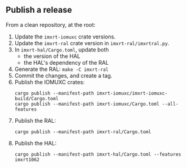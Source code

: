 ## Publish a release

From a clean repository, at the root:

1. Update the `imxrt-iomuxc` crate versions.
2. Update the `imxrt-ral` crate version in `imxrt-ral/imxrtral.py`.
3. In `imxrt-hal/Cargo.toml`, update both
    - the version of the HAL
    - the HAL's dependency of the RAL
4. Generate the RAL: `make -C imxrt-ral`
5. Commit the changes, and create a tag.
6. Publish the IOMUXC crates:
    ```
    cargo publish --manifest-path imxrt-iomuxc/imxrt-iomuxc-build/Cargo.toml
    cargo publish --manifest-path imxrt-iomuxc/Cargo.toml --all-features
    ```
7. Publish the RAL:
    ```
    cargo publish --manifest-path imxrt-ral/Cargo.toml
    ```
8. Publish the HAL:
    ```
    cargo publish --manifest-path imxrt-hal/Cargo.toml --features imxrt1062
    ```